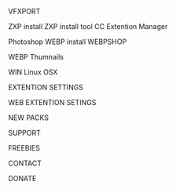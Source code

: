 VFXPORT


ZXP install
ZXP install tool
CC Extention Manager

Photoshop WEBP install
WEBPSHOP

WEBP Thumnails

WIN
Linux
OSX

EXTENTION SETTINGS

WEB EXTENTION SETINGS

NEW PACKS

SUPPORT

FREEBIES 

CONTACT

DONATE
